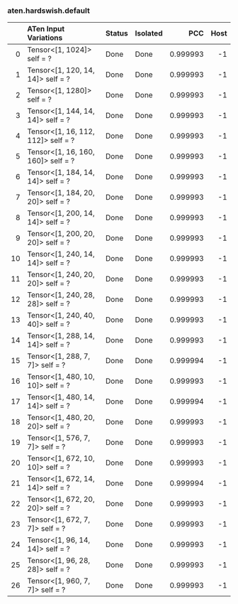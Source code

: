 ### aten.hardswish.default
|    | ATen Input Variations              | Status   | Isolated   |      PCC |   Host |
|---:|:-----------------------------------|:---------|:-----------|---------:|-------:|
|  0 | Tensor<[1, 1024]> self = ?         | Done     | Done       | 0.999993 |     -1 |
|  1 | Tensor<[1, 120, 14, 14]> self = ?  | Done     | Done       | 0.999993 |     -1 |
|  2 | Tensor<[1, 1280]> self = ?         | Done     | Done       | 0.999993 |     -1 |
|  3 | Tensor<[1, 144, 14, 14]> self = ?  | Done     | Done       | 0.999993 |     -1 |
|  4 | Tensor<[1, 16, 112, 112]> self = ? | Done     | Done       | 0.999993 |     -1 |
|  5 | Tensor<[1, 16, 160, 160]> self = ? | Done     | Done       | 0.999993 |     -1 |
|  6 | Tensor<[1, 184, 14, 14]> self = ?  | Done     | Done       | 0.999993 |     -1 |
|  7 | Tensor<[1, 184, 20, 20]> self = ?  | Done     | Done       | 0.999993 |     -1 |
|  8 | Tensor<[1, 200, 14, 14]> self = ?  | Done     | Done       | 0.999993 |     -1 |
|  9 | Tensor<[1, 200, 20, 20]> self = ?  | Done     | Done       | 0.999993 |     -1 |
| 10 | Tensor<[1, 240, 14, 14]> self = ?  | Done     | Done       | 0.999993 |     -1 |
| 11 | Tensor<[1, 240, 20, 20]> self = ?  | Done     | Done       | 0.999993 |     -1 |
| 12 | Tensor<[1, 240, 28, 28]> self = ?  | Done     | Done       | 0.999993 |     -1 |
| 13 | Tensor<[1, 240, 40, 40]> self = ?  | Done     | Done       | 0.999993 |     -1 |
| 14 | Tensor<[1, 288, 14, 14]> self = ?  | Done     | Done       | 0.999993 |     -1 |
| 15 | Tensor<[1, 288, 7, 7]> self = ?    | Done     | Done       | 0.999994 |     -1 |
| 16 | Tensor<[1, 480, 10, 10]> self = ?  | Done     | Done       | 0.999993 |     -1 |
| 17 | Tensor<[1, 480, 14, 14]> self = ?  | Done     | Done       | 0.999994 |     -1 |
| 18 | Tensor<[1, 480, 20, 20]> self = ?  | Done     | Done       | 0.999993 |     -1 |
| 19 | Tensor<[1, 576, 7, 7]> self = ?    | Done     | Done       | 0.999993 |     -1 |
| 20 | Tensor<[1, 672, 10, 10]> self = ?  | Done     | Done       | 0.999993 |     -1 |
| 21 | Tensor<[1, 672, 14, 14]> self = ?  | Done     | Done       | 0.999994 |     -1 |
| 22 | Tensor<[1, 672, 20, 20]> self = ?  | Done     | Done       | 0.999993 |     -1 |
| 23 | Tensor<[1, 672, 7, 7]> self = ?    | Done     | Done       | 0.999993 |     -1 |
| 24 | Tensor<[1, 96, 14, 14]> self = ?   | Done     | Done       | 0.999993 |     -1 |
| 25 | Tensor<[1, 96, 28, 28]> self = ?   | Done     | Done       | 0.999993 |     -1 |
| 26 | Tensor<[1, 960, 7, 7]> self = ?    | Done     | Done       | 0.999993 |     -1 |

